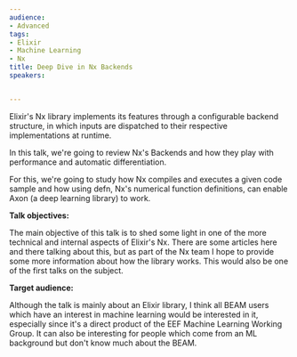 ```yaml
---
audience:
- Advanced
tags:
- Elixir
- Machine Learning
- Nx
title: Deep Dive in Nx Backends
speakers:


---
```

Elixir's Nx library implements its features through a configurable backend structure, in which inputs are dispatched to their respective implementations at runtime.

In this talk, we're going to review Nx's Backends and how they play with performance and automatic differentiation.

For this, we're going to study how Nx compiles and executes a given code sample and how using defn, Nx's numerical function definitions, can enable Axon (a deep learning library) to work.

**Talk objectives:**

The main objective of this talk is to shed some light in one of the more technical and internal aspects of Elixir's Nx. There are some articles here and there talking about this, but as part of the Nx team I hope to provide some more information about how the library works. This would also be one of the first talks on the subject.

**Target audience:**

Although the talk is mainly about an Elixir library, I think all BEAM users which have an interest in machine learning would be interested in it, especially since it's a direct product of the EEF Machine Learning Working Group. It can also be interesting for people which come from an ML background but don't know much about the BEAM.